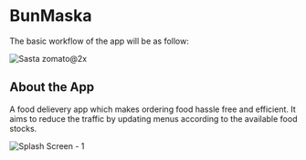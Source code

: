 # BunMaska

The basic workflow of the app will be as follow: 

![Sasta zomato@2x](https://user-images.githubusercontent.com/54456976/98404731-23543500-2091-11eb-85d9-c56abe794fe9.png)

## About the App

A food delievery app which makes ordering food hassle free and efficient.
It aims to reduce the traffic by updating menus according to the available food stocks.

![Splash Screen - 1](https://user-images.githubusercontent.com/58393983/98436199-93999f80-20ff-11eb-9be6-4690f84ca1eb.png)


